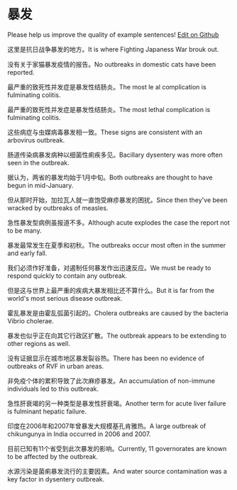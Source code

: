# 暴发

Please help us improve the quality of example sentences! [Edit on Github](https://github.com/jiyushe/jiyu-example-sentence-source/blob/main/chinese/baofa.md)

<p><span class="chinese">这里是抗日战争暴发的地方。</span><span class="english">It is where Fighting Japaness War brouk out.</span></p>

<p><span class="chinese">没有关于家猫暴发疫情的报告。</span><span class="english">No outbreaks in domestic cats have been reported.</span></p>

<p><span class="chinese">最严重的致死性并发症是暴发性结肠炎。</span><span class="english">The most le al complication is fulminating colitis.</span></p>

<p><span class="chinese">最严重的致死性并发症是暴发性结肠炎。</span><span class="english">The most lethal complication is fulminating colitis.</span></p>

<p><span class="chinese">这些病症与虫媒病毒暴发相一致。</span><span class="english">These signs are consistent with an arbovirus outbreak.</span></p>

<p><span class="chinese">肠道传染病暴发病种以细菌性痢疾多见。</span><span class="english">Bacillary dysentery was more often seen in the outbreak.</span></p>

<p><span class="chinese">据认为，两省的暴发均始于1月中旬。</span><span class="english">Both outbreaks are thought to have begun in mid-January.</span></p>

<p><span class="chinese">但从那时开始，加拉瓦人就一直饱受麻疹暴发的困扰。</span><span class="english">Since then they've been wracked by outbreaks of measles.</span></p>

<p><span class="chinese">急性暴发型病例虽报道不多。</span><span class="english">Although acute explodes the case the report not to be many.</span></p>

<p><span class="chinese">暴发最常发生在夏季和初秋。</span><span class="english">The outbreaks occur most often in the summer and early fall.</span></p>

<p><span class="chinese">我们必须作好准备，对遏制任何暴发作出迅速反应。</span><span class="english">We must be ready to respond quickly to contain any outbreak.</span></p>

<p><span class="chinese">但是这与世界上最严重的疾病大暴发相比还不算什么。</span><span class="english">But it is far from the world's most serious disease outbreak.</span></p>

<p><span class="chinese">霍乱暴发是由霍乱弧菌引起的。</span><span class="english">Cholera outbreaks are caused by the bacteria Vibrio cholerae.</span></p>

<p><span class="chinese">暴发也似乎正在向其它行政区扩散。</span><span class="english">The outbreak appears to be extending to other regions as well.</span></p>

<p><span class="chinese">没有证据显示在城市地区暴发裂谷热。</span><span class="english">There has been no evidence of outbreaks of RVF in urban areas.</span></p>

<p><span class="chinese">非免疫个体的累积导致了此次麻疹暴发。</span><span class="english">An accumulation of non-immune individuals led to this outbreak.</span></p>

<p><span class="chinese">急性肝衰竭的另一种类型是暴发性肝衰竭。</span><span class="english">Another term for acute liver failure is fulminant hepatic failure.</span></p>

<p><span class="chinese">印度在2006年和2007年曾暴发大规模基孔肯雅热。</span><span class="english">A large outbreak of chikungunya in India occurred in 2006 and 2007.</span></p>

<p><span class="chinese">目前已知有11个省受到此次暴发的影响。</span><span class="english">Currently, 11 governorates are known to be affected by the outbreak.</span></p>

<p><span class="chinese">水源污染是菌痢暴发流行的主要因素。</span><span class="english">And water source contamination was a key factor in dysentery outbreak.</span></p>

